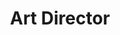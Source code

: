 ---
name: Jeffery Riley
title: Art Director
order: 0
photo: assets/images/team-1.jpg
links:
  facebook: "#"
  twitter: "#"
  linkedin: "#"
  instagram: "#"
---